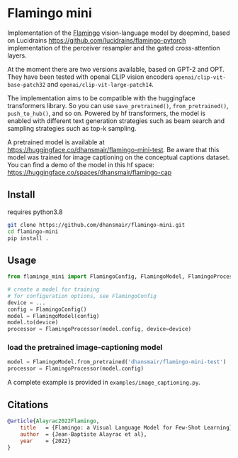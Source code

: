 # Flamingo mini
Implementation of the <a href="https://www.deepmind.com/blog/tackling-multiple-tasks-with-a-single-visual-language-model">Flamingo</a> vision-language model by deepmind, based on Lucidrains https://github.com/lucidrains/flamingo-pytorch implementation of the perceiver resampler and the gated cross-attention layers. 

At the moment there are two versions available, based on GPT-2 and OPT. They have been tested with openai CLIP vision encoders `openai/clip-vit-base-patch32` and `openai/clip-vit-large-patch14`.

The implementation aims to be compatible with the huggingface transformers library. So you can use `save_pretrained()`, `from_pretrained()`, `push_to_hub()`, and so on.
Powered by hf transformers, the model is enabled with different text generation strategies such as beam search and sampling strategies such as top-k sampling.

A pretrained model is available at https://huggingface.co/dhansmair/flamingo-mini-test.
Be aware that this model was trained for image captioning on the conceptual captions dataset.
You can find a demo of the model in this hf space: https://huggingface.co/spaces/dhansmair/flamingo-cap

## Install
requires python3.8

```bash
git clone https://github.com/dhansmair/flamingo-mini.git
cd flamingo-mini
pip install .
```

## Usage
```python
from flamingo_mini import FlamingoConfig, FlamingoModel, FlamingoProcessor

# create a model for training
# for configuration options, see FlamingoConfig
device = ...
config = FlamingoConfig()
model = FlamingoModel(config)
model.to(device)
processor = FlamingoProcessor(model.config, device=device)
```

### load the pretrained image-captioning model
```python
model = FlamingoModel.from_pretrained('dhansmair/flamingo-mini-test')
processor = FlamingoProcessor(model.config)
```
A complete example is provided in `examples/image_captioning.py`.

## Citations

```bibtex
@article{Alayrac2022Flamingo,
    title   = {Flamingo: a Visual Language Model for Few-Shot Learning},
    author  = {Jean-Baptiste Alayrac et al},
    year    = {2022}
}
```
